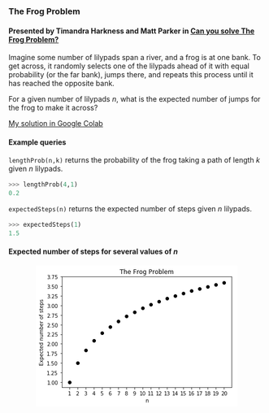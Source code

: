 ### The Frog Problem
#### Presented by Timandra Harkness and Matt Parker in [Can you solve The Frog Problem?](https://www.youtube.com/watch?v=ZLTyX4zL2Fc)
Imagine some number of lilypads span a river, and a frog is at one bank. To get across, it randomly selects one of the lilypads ahead of it with equal probability (or the far bank), jumps there, and repeats this process until it has reached the opposite bank.

For a given number of lilypads *n*, what is the expected number of jumps for the frog to make it across?

[My solution in Google Colab](https://colab.research.google.com/drive/1vMQ81rhLTEz48cXQ6XUiBcQ0KKtZb5JA)

####  Example queries
`lengthProb(n,k)` returns the probability of the frog taking a path of length *k* given *n* lilypads.
```python
>>> lengthProb(4,1)
0.2
```
`expectedSteps(n)` returns the expected number of steps given *n* lilypads.
```python
>>> expectedSteps(1)
1.5
```
#### Expected number of steps for several values of *n*
<p align="center">
  <img src="https://github.com/brayvid/FrogProblem/blob/master/FrogProblem.png">
</p>
